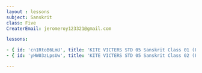 ```yaml
--- 
layout : lessons 
subject: Sanskrit
class: Five
CreaterEmail: jeromeroy123321@gmail.com

lessons: 

- { id: 'cn1RtoB6LmU', title: 'KITE VICTERS STD 05 Sanskrit Class 01 (First Bell-ഫസ്റ്റ് ബെല്‍)' }
- { id: 'yHW03zLpsUw', title: 'KITE VICTERS STD 05 Sanskrit Class 02 (First Bell-ഫസ്റ്റ് ബെല്‍)' }

---
```

